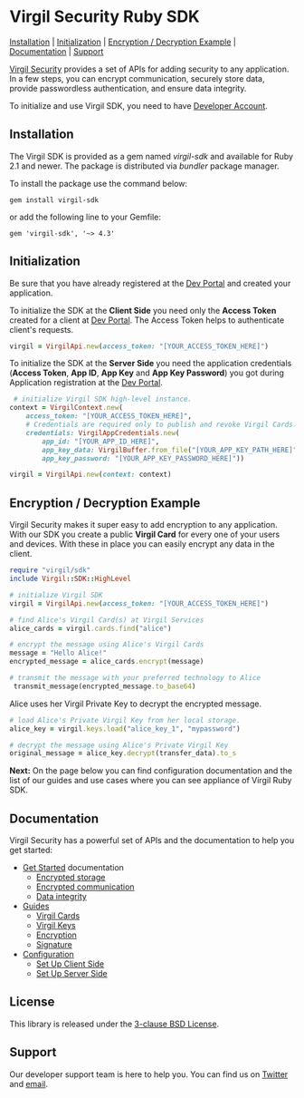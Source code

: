# Virgil Security Ruby SDK

[Installation](#installation) | [Initialization](#initialization) | [Encryption / Decryption Example](#encryption-example) |  [Documentation](#documentation) | [Support](#support)

[Virgil Security](https://virgilsecurity.com) provides a set of APIs for adding security to any application. In a few steps, you can encrypt communication, securely store data, provide passwordless authentication, and ensure data integrity.

To initialize and use Virgil SDK, you need to have [Developer Account](https://developer.virgilsecurity.com/account/signin).

## Installation

The Virgil SDK is provided as a gem named *virgil-sdk* and available for Ruby 2.1 and newer. The package is distributed via *bundler* package manager.

To install the package use the command below:

```
gem install virgil-sdk
```

or add the following line to your Gemfile:

```
gem 'virgil-sdk', '~> 4.3'
```


## Initialization

Be sure that you have already registered at the [Dev Portal](https://developer.virgilsecurity.com/account/signin) and created your application.

To initialize the SDK at the __Client Side__ you need only the __Access Token__ created for a client at [Dev Portal](https://developer.virgilsecurity.com/account/signin). The Access Token helps to authenticate client's requests.

```ruby
virgil = VirgilApi.new(access_token: "[YOUR_ACCESS_TOKEN_HERE]")
```

To initialize the SDK at the __Server Side__ you need the application credentials (__Access Token__, __App ID__, __App Key__ and __App Key Password__) you got during Application registration at the [Dev Portal](https://developer.virgilsecurity.com/account/signin).

```ruby
 # initialize Virgil SDK high-level instance.
context = VirgilContext.new(
    access_token: "[YOUR_ACCESS_TOKEN_HERE]",
    # Credentials are required only to publish and revoke Virgil Cards.
    credentials: VirgilAppCredentials.new(
        app_id: "[YOUR_APP_ID_HERE]",
        app_key_data: VirgilBuffer.from_file("[YOUR_APP_KEY_PATH_HERE]"),
        app_key_password: "[YOUR_APP_KEY_PASSWORD_HERE]"))

virgil = VirgilApi.new(context: context)

```


## Encryption / Decryption Example

Virgil Security makes it super easy to add encryption to any application. With our SDK you create a public __Virgil Card__ for every one of your users and devices. With these in place you can easily encrypt any data in the client.

```ruby
require "virgil/sdk"
include Virgil::SDK::HighLevel

# initialize Virgil SDK
virgil = VirgilApi.new(access_token: "[YOUR_ACCESS_TOKEN_HERE]")

# find Alice's Virgil Card(s) at Virgil Services
alice_cards = virgil.cards.find("alice")

# encrypt the message using Alice's Virgil Cards
message = "Hello Alice!"
encrypted_message = alice_cards.encrypt(message)

# transmit the message with your preferred technology to Alice
 transmit_message(encrypted_message.to_base64)
```

Alice uses her Virgil Private Key to decrypt the encrypted message.


```ruby
# load Alice's Private Virgil Key from her local storage.
alice_key = virgil.keys.load("alice_key_1", "mypassword")

# decrypt the message using Alice's Private Virgil Key
original_message = alice_key.decrypt(transfer_data).to_s
```

__Next:__ On the page below you can find configuration documentation and the list of our guides and use cases where you can see appliance of Virgil Ruby SDK.


## Documentation

Virgil Security has a powerful set of APIs and the documentation to help you get started:

* [Get Started](/docs/get-started) documentation
  * [Encrypted storage](/docs/get-started/encrypted-storage.md)
  * [Encrypted communication](/docs/get-started/encrypted-communication.md)
  * [Data integrity](/docs/get-started/data-integrity.md)
* [Guides](/docs/guides)
  * [Virgil Cards](/docs/guides/virgil-card)
  * [Virgil Keys](/docs/guides/virgil-key)
  * [Encryption](/docs/guides/encryption)
  * [Signature](/docs/guides/signature)
* [Configuration](/docs/guides/configuration)
  * [Set Up Client Side](/docs/guides/configuration/client.md)
  * [Set Up Server Side](/docs/guides/configuration/server.md)

## License

This library is released under the [3-clause BSD License](LICENSE).

## Support

Our developer support team is here to help you. You can find us on [Twitter](https://twitter.com/virgilsecurity) and [email][support].

[support]: mailto:support@virgilsecurity.com

